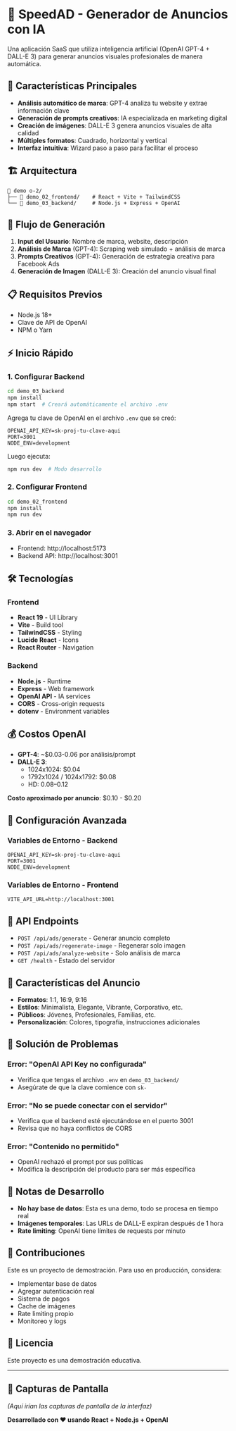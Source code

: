 # 🎨 SpeedAD - Generador de Anuncios con IA

Una aplicación SaaS que utiliza inteligencia artificial (OpenAI GPT-4 + DALL-E 3) para generar anuncios visuales profesionales de manera automática.

## 🚀 Características Principales

- **Análisis automático de marca**: GPT-4 analiza tu website y extrae información clave
- **Generación de prompts creativos**: IA especializada en marketing digital
- **Creación de imágenes**: DALL-E 3 genera anuncios visuales de alta calidad
- **Múltiples formatos**: Cuadrado, horizontal y vertical
- **Interfaz intuitiva**: Wizard paso a paso para facilitar el proceso

## 🏗️ Arquitectura

```
📁 demo o-2/
├── 📁 demo_02_frontend/    # React + Vite + TailwindCSS
└── 📁 demo_03_backend/     # Node.js + Express + OpenAI
```

## 🔄 Flujo de Generación

1. **Input del Usuario**: Nombre de marca, website, descripción
2. **Análisis de Marca** (GPT-4): Scraping web simulado + análisis de marca
3. **Prompts Creativos** (GPT-4): Generación de estrategia creativa para Facebook Ads
4. **Generación de Imagen** (DALL-E 3): Creación del anuncio visual final

## 📋 Requisitos Previos

- Node.js 18+ 
- Clave de API de OpenAI
- NPM o Yarn

## ⚡ Inicio Rápido

### 1. Configurar Backend

```bash
cd demo_03_backend
npm install
npm start  # Creará automáticamente el archivo .env
```

Agrega tu clave de OpenAI en el archivo `.env` que se creó:
```env
OPENAI_API_KEY=sk-proj-tu-clave-aqui
PORT=3001
NODE_ENV=development
```

Luego ejecuta:
```bash
npm run dev  # Modo desarrollo
```

### 2. Configurar Frontend

```bash
cd demo_02_frontend
npm install
npm run dev
```

### 3. Abrir en el navegador

- Frontend: http://localhost:5173
- Backend API: http://localhost:3001

## 🛠️ Tecnologías

### Frontend
- **React 19** - UI Library
- **Vite** - Build tool
- **TailwindCSS** - Styling
- **Lucide React** - Icons
- **React Router** - Navigation

### Backend
- **Node.js** - Runtime
- **Express** - Web framework
- **OpenAI API** - IA services
- **CORS** - Cross-origin requests
- **dotenv** - Environment variables

## 💰 Costos OpenAI

- **GPT-4**: ~$0.03-0.06 por análisis/prompt
- **DALL-E 3**: 
  - 1024x1024: $0.04
  - 1792x1024 / 1024x1792: $0.08
  - HD: $0.08–$0.12

**Costo aproximado por anuncio**: $0.10 - $0.20

## 🔧 Configuración Avanzada

### Variables de Entorno - Backend
```env
OPENAI_API_KEY=sk-proj-tu-clave-aqui
PORT=3001
NODE_ENV=development
```

### Variables de Entorno - Frontend
```env
VITE_API_URL=http://localhost:3001
```

## 📡 API Endpoints

- `POST /api/ads/generate` - Generar anuncio completo
- `POST /api/ads/regenerate-image` - Regenerar solo imagen
- `POST /api/ads/analyze-website` - Solo análisis de marca
- `GET /health` - Estado del servidor

## 🎯 Características del Anuncio

- **Formatos**: 1:1, 16:9, 9:16
- **Estilos**: Minimalista, Elegante, Vibrante, Corporativo, etc.
- **Públicos**: Jóvenes, Profesionales, Familias, etc.
- **Personalización**: Colores, tipografía, instrucciones adicionales

## 🐛 Solución de Problemas

### Error: "OpenAI API Key no configurada"
- Verifica que tengas el archivo `.env` en `demo_03_backend/`
- Asegúrate de que la clave comience con `sk-`

### Error: "No se puede conectar con el servidor"
- Verifica que el backend esté ejecutándose en el puerto 3001
- Revisa que no haya conflictos de CORS

### Error: "Contenido no permitido"
- OpenAI rechazó el prompt por sus políticas
- Modifica la descripción del producto para ser más específica

## 📝 Notas de Desarrollo

- **No hay base de datos**: Esta es una demo, todo se procesa en tiempo real
- **Imágenes temporales**: Las URLs de DALL-E expiran después de 1 hora
- **Rate limiting**: OpenAI tiene límites de requests por minuto

## 🤝 Contribuciones

Este es un proyecto de demostración. Para uso en producción, considera:

- Implementar base de datos
- Agregar autenticación real
- Sistema de pagos
- Cache de imágenes
- Rate limiting propio
- Monitoreo y logs

## 📄 Licencia

Este proyecto es una demostración educativa.

---

## 🎨 Capturas de Pantalla

*(Aquí irían las capturas de pantalla de la interfaz)*

**Desarrollado con ❤️ usando React + Node.js + OpenAI** 